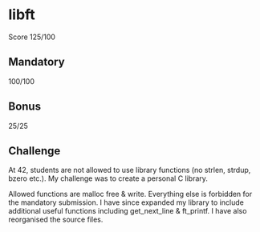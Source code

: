 # libft

Score 125/100

## Mandatory
100/100

## Bonus
25/25

## Challenge
At 42, students are not allowed to use library functions (no strlen, strdup, bzero etc.). My challenge was to create a personal C library.

Allowed functions are malloc free & write. Everything else is forbidden for the mandatory submission. I have since expanded my library to include additional useful functions including get_next_line & ft_printf. I have also reorganised the source files.
